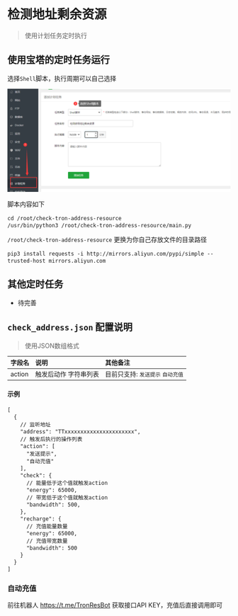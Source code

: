 # 检测地址剩余资源

> 使用计划任务定时执行

## 使用宝塔的定时任务运行

选择`Shell`脚本，执行周期可以自己选择

![bt_step_1](./docs/img/bt_step_1.png)

脚本内容如下

```shell
cd /root/check-tron-address-resource
/usr/bin/python3 /root/check-tron-address-resource/main.py
```

`/root/check-tron-address-resource` 更换为你自己存放文件的目录路径

```shell
pip3 install requests -i http://mirrors.aliyun.com/pypi/simple --trusted-host mirrors.aliyun.com
```

## 其他定时任务

- 待完善

## `check_address.json` 配置说明

> 使用JSON数组格式

|字段名|说明|其他备注|
|:----|:----|:----|
|action|触发后动作 字符串列表|目前只支持: `发送提示` `自动充值`|

#### 示例

```json5
[
  {
    // 监听地址
    "address": "TTxxxxxxxxxxxxxxxxxxxxxx",
    // 触发后执行的操作列表
    "action": [
      "发送提示",
      "自动充值"
    ],
    "check": {
      // 能量低于这个值就触发action
      "energy": 65000,
      // 带宽低于这个值就触发action
      "bandwidth": 500,
    },
    "recharge": {
      // 充值能量数量
      "energy": 65000,
      // 充值带宽数量
      "bandwidth": 500
    }
  }
]
```

### 自动充值

前往机器人 https://t.me/TronResBot 获取接口API KEY，充值后直接调用即可